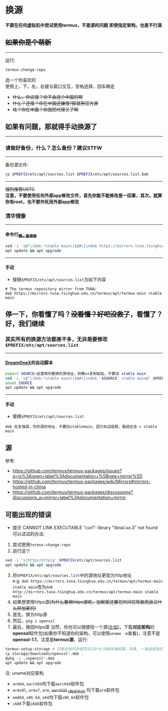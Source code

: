 # 换源
**不要在任何虚拟机中尝试使用termux，不是源的问题**
**即使指定架构，也是不行滴**
## ~~如果你是个萌新~~
---
运行:
```bash
termux-change-repo
```
选一个你喜欢的<br />
使用上，下，左，右键与窗口交互，空格选择，回车确定
* ~~什么，你说慢？你不会选个中国的啊~~<br />
* ~~什么？还慢？你在中国还嫌慢?那就用官方源~~<br />
* ~~啥？你在中国？你就把代理关了啊~~<br />
## 如果有问题，那就得手动换源了
---
### **请做好备份，什么？怎么备份？建议STFW**
-----
备份源文件:
```bash
cp $PREFIX/etc/apt/sources.list $PREFIX/etc/apt/sources.list.bak
```
-----
~~强烈推荐USTC~~<br />
**注意，不要使用任何外部app修改文件，首先你能不能修改是一回事，其次，就算你有root，也不要作死用外部app修改**
### 清华镜像
-----
#### 命令行<sub>~~[嗯，直接偷](https://mirrors.tuna.tsinghua.edu.cn/help/termux/)~~</sub>
```bash
sed -i 's@^\(deb.*stable main\)$@#\1\ndeb https://mirrors.tuna.tsinghua.edu.cn/termux/apt/termux-main stable main@' $PREFIX/etc/apt/sources.list
apt update && apt upgrade
```
-----
#### 手动
* 替换`$PREFIX/etc/apt/sources.list`为如下内容
```
# The termux repository mirror from TUNA:
deb https://mirrors.tuna.tsinghua.edu.cn/termux/apt/termux-main stable main
```
## 停一下，你看懂了吗？~~没看懂？好吧没救了~~，看懂了？好，我们继续
### 其实所有的换源方法都差不多，无非是要修改`$PREFIX/etc/apt/sources.list`
-----
#### [DreamOneX](https://github.com/dreamonex)的自动脚本
```bash
export SOURCE=这里填你要换的源地址，别瞎xx复制粘贴，不要加 stable main
sed -i 's@^\(deb.*stable main\)$@#\1\ndeb '$SOURCE' stable main@' $PREFIX/etc/apt/sources.list
unset SOURCE
apt update && apt upgrade
```
-----
#### 手动
* 替换`$PREFIX/etc/apt/sources.list`
```
deb 反复强调，你的源的地址，不要加stablemain，因为右边就是，看就在这-> stable main
```
## 源
参考:
* https://github.com/termux/termux-packages/issues?q=is%3Aopen+label%3Adocumentation+%5Bnew+mirror%5D
* https://github.com/termux/termux-packages/wiki/Mirrors#mirrors-hosted-in-china
* https://github.com/termux/termux-packages/discussions?discussions_q=mirror+label%3Adocumentation+mirror

## 可能出现的错误
* 提示`CANNOT LINK EXECUTABLE "curl": library "libssl.so.3" not found<br />
  可以试试的办法:<br />
1. 尝试使用`termux-change-repo`<br />
2. 运行这个
```bash
sed -i 's|https|http|g' $PREFIX/etc/apt/sources.list
apt update && apt upgrade
```

3. 将`$PREFIX/etc/apt/sources.list`中的源地址更改为http地址<br />
e.g. `deb https://mirrors.tuna.tsinghua.edu.cn/termux/apt/termux-main stable main`改为`deb http://mirrors.tuna.tsinghua.edu.cn/termux/apt/termux-main stable main`
4. 如果想使用https源~~(为什么要用https源呢，加解密还要花时间花性能而且没什么好加密的)~~
1. 首先，换为http源
2. 然后，`pkg i openssl`
3. 最后，换回https源
当然，你也可以随便找一个源([比如](https://mirrors.tuna.tsinghua.edu.cn/termux/termux-packages-24/pool/main/o/openssl/))，下载**对应架构**的**openssl**软件包(如果你不知道你的架构，可以使用`uname -m`查看)，注意不是**openssl-1.1**，注意是**termux源**，运行:
```bash
termux-setup-storage # 可能会询问存储空间/SD卡/内部存储权限，同意，~~啥这提到的权限都没有？无论他问你要什么权限，同意就行~~
cp storage/downloads/openssl*.deb .
dpkg -i ./openssl*.deb
apt update && apt upgrade
```
注: uname对应架构
* `arm64`, `aarch64`均下载`aarch64`软件包
* `armv8l`, `armv7`, `arm`, ~~`aarch32`~~<sub> ~~(我没见过)~~ </sub>均下载`arm`软件包
* `amd64`, `x86_64`, `x64`均下载`x86_64`软件包
* `i686`下载`i686`软件包

